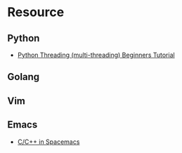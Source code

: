 # Resource


## Python

* [Python Threading (multi-threading) Beginners Tutorial](https://www.youtube.com/watch?v=2ZwuKeL0aHs&list=PLGKQkV4guDKEv1DoK4LYdo2ZPLo6cyLbm)

## Golang

## Vim

## Emacs

* [C/C++ in Spacemacs](https://www.youtube.com/watch?v=OjbkCEkboA8)
